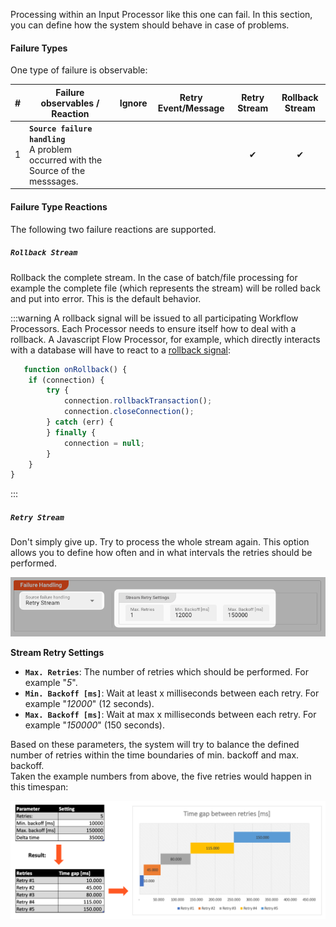 Processing within an Input Processor like this one can fail.
In this section, you can define how the system should behave in case of problems.

#### Failure Types

One type of failure is observable:

| # | Failure observables / Reaction                                                         | Ignore | Retry Event/Message | Retry Stream | Rollback Stream | 
|:--|----------------------------------------------------------------------------------------|:------:|:-------------------:|:------------:|:---------------:|
| 1 | **`Source failure handling`**<br/>A problem occurred with the Source of the messsages. |        |                     |      ✔       |        ✔        |

#### Failure Type Reactions

The following two failure reactions are supported.

##### `Rollback Stream`

Rollback the complete stream.
In the case of batch/file processing for example the complete file (which represents the stream) will be rolled back and put into error.
This is the default behavior.

:::warning
A rollback signal will be issued to all participating Workflow Processors.
Each Processor needs to ensure itself how to deal with a rollback.
A Javascript Flow Processor, for example, which directly interacts with a database will have to react to a [rollback signal](/docs/language-reference/javascript/API/classes/JavaScriptProcessor#onrollback):

```js title="Rollback example in Javascript"
   function onRollback() {
    if (connection) {
        try {
            connection.rollbackTransaction();
            connection.closeConnection();
        } catch (err) {
        } finally {
            connection = null;
        }
    }
}
```

:::

##### `Retry Stream`

Don't simply give up. Try to process the whole stream again.
This option allows you to define how often and in what intervals the retries should be performed.

![Failure Retry Stream Handling](._failure-handling-input_images/31ab846e.png)

**Stream Retry Settings**

* **`Max. Retries`**: The number of retries which should be performed. For example "_5_".
* **`Min. Backoff [ms]`**: Wait at least x milliseconds between each retry. For example "_12000_" (12 seconds).
* **`Max. Backoff [ms]`**: Wait at max x milliseconds between each retry. For example "_150000_" (150 seconds).

Based on these parameters, the system will try to balance the defined number of retries within the time boundaries of min. backoff and max. backoff.  
Taken the example numbers from above, the five retries would happen in this timespan:

![Failure Retry Stream Handling](._failure-handling-input_images/dd9ce7d7.png)

